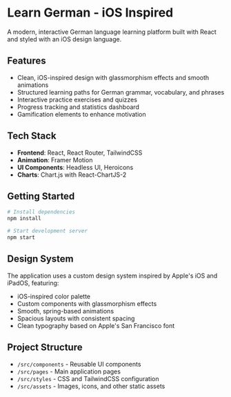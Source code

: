 # Learn German - iOS Inspired

A modern, interactive German language learning platform built with React and styled with an iOS design language.

## Features

- Clean, iOS-inspired design with glassmorphism effects and smooth animations
- Structured learning paths for German grammar, vocabulary, and phrases
- Interactive practice exercises and quizzes
- Progress tracking and statistics dashboard
- Gamification elements to enhance motivation

## Tech Stack

- **Frontend**: React, React Router, TailwindCSS
- **Animation**: Framer Motion
- **UI Components**: Headless UI, Heroicons
- **Charts**: Chart.js with React-ChartJS-2

## Getting Started

```bash
# Install dependencies
npm install

# Start development server
npm start
```

## Design System

The application uses a custom design system inspired by Apple's iOS and iPadOS, featuring:

- iOS-inspired color palette
- Custom components with glassmorphism effects
- Smooth, spring-based animations
- Spacious layouts with consistent spacing
- Clean typography based on Apple's San Francisco font

## Project Structure

- `/src/components` - Reusable UI components
- `/src/pages` - Main application pages
- `/src/styles` - CSS and TailwindCSS configuration
- `/src/assets` - Images, icons, and other static assets